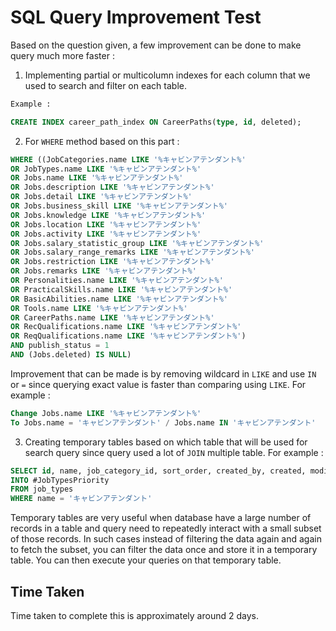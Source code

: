 
# SQL Query Improvement Test
Based on the question given, a few improvement can be done to make query much more faster : 
1. Implementing partial or multicolumn indexes for each column that we used to search and filter on each table.

``` sql
Example : 

CREATE INDEX career_path_index ON CareerPaths(type, id, deleted);
```

2. For `WHERE` method based on this part :
``` sql
WHERE ((JobCategories.name LIKE '%キャビンアテンダント%'
OR JobTypes.name LIKE '%キャビンアテンダント%'
OR Jobs.name LIKE '%キャビンアテンダント%'
OR Jobs.description LIKE '%キャビンアテンダント%'
OR Jobs.detail LIKE '%キャビンアテンダント%'
OR Jobs.business_skill LIKE '%キャビンアテンダント%'
OR Jobs.knowledge LIKE '%キャビンアテンダント%'
OR Jobs.location LIKE '%キャビンアテンダント%'
OR Jobs.activity LIKE '%キャビンアテンダント%'
OR Jobs.salary_statistic_group LIKE '%キャビンアテンダント%'
OR Jobs.salary_range_remarks LIKE '%キャビンアテンダント%'
OR Jobs.restriction LIKE '%キャビンアテンダント%'
OR Jobs.remarks LIKE '%キャビンアテンダント%'
OR Personalities.name LIKE '%キャビンアテンダント%'
OR PracticalSkills.name LIKE '%キャビンアテンダント%'
OR BasicAbilities.name LIKE '%キャビンアテンダント%'
OR Tools.name LIKE '%キャビンアテンダント%'
OR CareerPaths.name LIKE '%キャビンアテンダント%'
OR RecQualifications.name LIKE '%キャビンアテンダント%'
OR ReqQualifications.name LIKE '%キャビンアテンダント%')
AND publish_status = 1
AND (Jobs.deleted) IS NULL)
```
Improvement that can be made is by removing wildcard in `LIKE` and use `IN` or `=` since querying exact value is faster than comparing using `LIKE`. For example :
``` sql
Change Jobs.name LIKE '%キャビンアテンダント%'
To Jobs.name = 'キャビンアテンダント' / Jobs.name IN 'キャビンアテンダント'
```

3. Creating temporary tables based on which table that will be used for search query since query used a lot of `JOIN` multiple table. For example : 
``` sql
SELECT id, name, job_category_id, sort_order, created_by, created, modified, deleted
INTO #JobTypesPriority
FROM job_types
WHERE name = 'キャビンアテンダント'
```
Temporary tables are very useful when database have a large number of records in a table and query need to repeatedly interact with a small subset of those records. In such cases instead of filtering the data again and again to fetch the subset, you can filter the data once and store it in a temporary table. You can then execute your queries on that temporary table.

## Time Taken
Time taken to complete this is approximately around 2 days.

